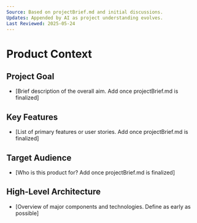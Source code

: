 ```yaml
---
Source: Based on projectBrief.md and initial discussions.
Updates: Appended by AI as project understanding evolves.
Last Reviewed: 2025-05-24
---
```


# Product Context

## Project Goal
* [Brief description of the overall aim. Add once projectBrief.md is finalized]

## Key Features
* [List of primary features or user stories. Add once projectBrief.md is finalized]

## Target Audience
* [Who is this product for? Add once projectBrief.md is finalized]

## High-Level Architecture
* [Overview of major components and technologies. Define as early as possible]
